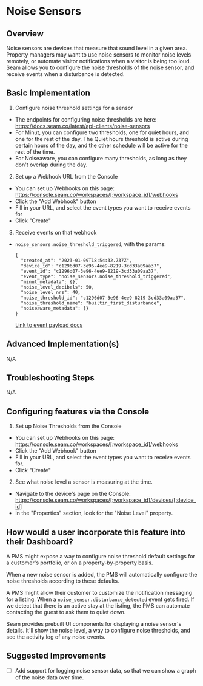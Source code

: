 # Noise Sensors

## Overview

Noise sensors are devices that measure that sound level in a given area. Property managers may want to use noise sensors to monitor noise levels remotely, or automate visitor notifications when a visitor is being too loud. Seam allows you to configure the noise thresholds of the noise sensor, and receive events when a disturbance is detected.

## Basic Implementation

1. Configure noise threshold settings for a sensor
  - The endpoints for configuring noise thresholds are here: https://docs.seam.co/latest/api-clients/noise-sensors
  - For Minut, you can configure two thresholds, one for quiet hours, and one for the rest of the day. The Quiet hours threshold is active during certain hours of the day, and the other schedule will be active for the rest of the time.
  - For Noiseaware, you can configure many thresholds, as long as they don't overlap during the day.

2. Set up a Webhook URL from the Console
  - You can set up Webhooks on this page:
    https://console.seam.co/workspaces/[:workspace_id]/webhooks
  - Click the "Add Webhook" button
  - Fill in your URL, and select the event types you want to receive events for
  - Click "Create"

3. Receive events on that webhook
  - `noise_sensors.noise_threshold_triggered`, with the params:
    ```
    {
      "created_at": "2023-01-09T18:54:32.737Z",
      "device_id": "c1296d07-3e96-4ee9-8219-3cd33a09aa37",
      "event_id": "c1296d07-3e96-4ee9-8219-3cd33a09aa37",
      "event_type": "noise_sensors.noise_threshold_triggered",
      "minut_metadata": {},
      "noise_level_decibels": 50,
      "noise_level_nrs": 40,
      "noise_threshold_id": "c1296d07-3e96-4ee9-8219-3cd33a09aa37",
      "noise_threshold_name": "builtin_first_disturbance",
      "noiseaware_metadata": {}
    }
    ```
    [Link to event payload docs](https://app.svix.com/app_2SgEVhawEYS5d8F6Gn8s5nWbyzR/event-types)

## Advanced Implementation(s)
N/A

## Troubleshooting Steps
N/A

## Configuring features via the Console
1. Set up Noise Thresholds from the Console
  - You can set up Webhooks on this page:
    https://console.seam.co/workspaces/[:workspace_id]/webhooks
  - Click the "Add Webhook" button
  - Fill in your URL, and select the event types you want to receive events for.
  - Click "Create"
2. See what noise level a sensor is measuring at the time.
  - Navigate to the device's page on the Console:
    https://console.seam.co/workspaces/[:workspace_id]/devices/[:device_id]
  - In the "Properties" section, look for the "Noise Level" property.

## How would a user incorporate this feature into their Dashboard?

A PMS might expose a way to configure noise threshold default settings for a customer's portfolio, or on a property-by-property basis.

When a new noise sensor is added, the PMS will automatically configure the noise thresholds according to these defaults.

A PMS might allow their customer to customize the notification messaging for a listing. When a `noise_sensor.disturbance_detected` event gets fired. If we detect that there is an active stay at the listing, the PMS can automate contacting the guest to ask them to quiet down.

Seam provides prebuilt UI components for displaying a noise sensor's details.
It'll show the noise level, a way to configure noise thresholds, and see the activity log of any noise events.

## Suggested Improvements

- [ ] Add support for logging noise sensor data, so that we can show a graph of the noise data over time.